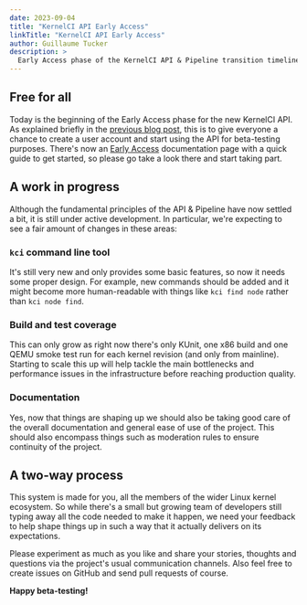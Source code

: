 ```yaml
---
date: 2023-09-04
title: "KernelCI API Early Access"
linkTitle: "KernelCI API Early Access"
author: Guillaume Tucker
description: >
  Early Access phase of the KernelCI API & Pipeline transition timeline
---
```


## Free for all

Today is the beginning of the Early Access phase for the new KernelCI API.  As
explained briefly in the [previous blog
post](https://kernelci.org/blog/posts/2023/api-timeline/), this is to give
everyone a chance to create a user account and start using the API for
beta-testing purposes.  There's now an [Early
Access](https://kernelci.org/docs/api/early-access/) documentation page with a
quick guide to get started, so please go take a look there and start taking
part.

## A work in progress

Although the fundamental principles of the API & Pipeline have now settled a
bit, it is still under active development.  In particular, we're expecting to
see a fair amount of changes in these areas:

### `kci` command line tool

It's still very new and only provides some basic features, so now it needs some
proper design.  For example, new commands should be added and it might become
more human-readable with things like `kci find node` rather than `kci node
find`.

### Build and test coverage

This can only grow as right now there's only KUnit, one x86 build and one QEMU
smoke test run for each kernel revision (and only from mainline).  Starting to
scale this up will help tackle the main bottlenecks and performance issues in
the infrastructure before reaching production quality.

### Documentation

Yes, now that things are shaping up we should also be taking good care of the
overall documentation and general ease of use of the project.  This should also
encompass things such as moderation rules to ensure continuity of the project.

## A two-way process

This system is made for you, all the members of the wider Linux kernel
ecosystem.  So while there's a small but growing team of developers still
typing away all the code needed to make it happen, we need your feedback to
help shape things up in such a way that it actually delivers on its
expectations.

Please experiment as much as you like and share your stories, thoughts and
questions via the project's usual communication channels.  Also feel free to
create issues on GitHub and send pull requests of course.

**Happy beta-testing!**
